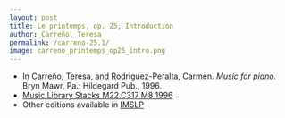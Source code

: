 ```yaml
---
layout: post
title: Le printemps, op. 25, Introduction
author: Carreño, Teresa
permalink: /carreno-25.1/
image: carreno_printemps_op25_intro.png
---
```


- In Carreño, Teresa, and Rodriguez-Peralta, Carmen. *Music for piano.* Bryn Mawr, Pa.: Hildegard Pub., 1996.
- <a href="https://tufts-primo.hosted.exlibrisgroup.com/permalink/f/bnf7qa/01TUN_ALMA21113580720003851" target="_blank">Music Library Stacks M22.C317 M8 1996</a>
- Other editions available in <a href="https://imslp.org/wiki/Le_printemps%2C_Op.25_(Carre%C3%B1o%2C_Teresa)" target="_blank">IMSLP</a>
